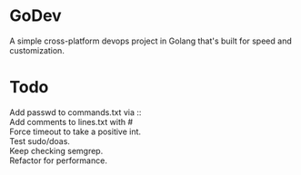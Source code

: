 # GoDev
A simple cross-platform devops project in Golang that's built for speed and customization.

# Todo
Add passwd to commands.txt via ::<br>
Add comments to lines.txt with #<br>
Force timeout to take a positive int.<br>
Test sudo/doas.<br>
Keep checking semgrep.<br>
Refactor for performance.<br>
